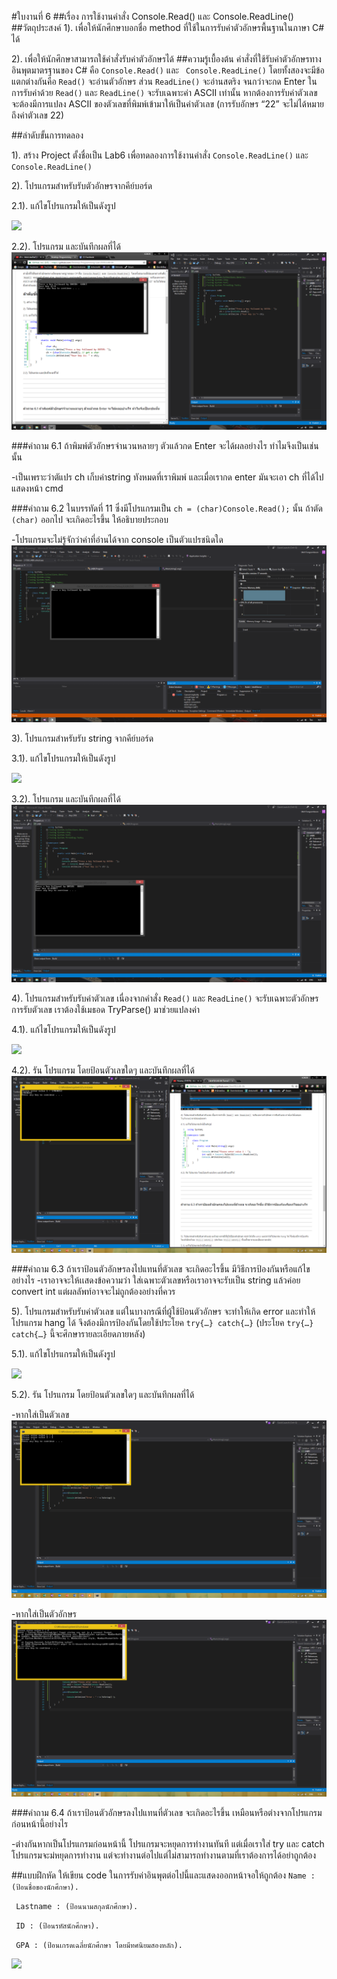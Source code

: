 #ใบงานที่ 6
##เรื่อง การใช้งานคำสั่ง Console.Read() และ Console.ReadLine()
##วัตถุประสงค์
1). เพื่อให้นักศึกษาบอกชื่อ method ที่ใช้ในการรับค่าตัวอักษรพื้นฐานในภาษา C# ได้

2). เพื่อให้นักศึกษาสามารถใช้คำสั่งรับค่าตัวอักษรได้
##ความรู้เบื้องต้น
คำสั่งที่ใช้รับค่าตัวอักษรทางอินพุตมาตรฐานของ C# คือ ```Console.Read()``` และ ``` Console.ReadLine()``` โดยทั้งสองจะมีข้อแตกต่างกันคือ ```Read()``` จะอ่านตัวอักษร ส่วน ```ReadLine()``` จะอ่านสตริง จนกว่าจะกด Enter ในการรับค่าด้วย ```Read()``` และ ```ReadLine()``` จะรับเฉพาะค่า ASCII เท่านั้น หากต้องการรับค่าตัวเลข จะต้องมีการแปลง ASCII ของตัวเลขที่พิมพ์เข้ามาให้เป็นค่าตัวเลข (การรับอักษร “22” จะไม่ได้หมายถึงค่าตัวเลข 22) 

##ลำดับขั้นการทดลอง

1). สร้าง Project ตั้งชื่อเป็น Lab6 เพื่อทดลองการใช้งานคำสั่ง ```Console.ReadLine()``` และ ```Console.ReadLine()```

2). โปรแกรมสำหรับรับตัวอักษรจากคีย์บอร์ด 

  2.1). แก้ไขโปรแกรมให้เป็นดังรูป

 ![](https://github.com/Desktop-Programming-Lab-2559/LAB-06/blob/master/imgs/pic1.png)

  2.2).	โปรแกรม และบันทึกผลที่ได้
![](https://github.com/UkritFB/LAB-06/blob/master/6.1.PNG?raw=true)

###คำถาม 6.1 ถ้าพิมพ์ตัวอักษรจำนวนหลายๆ ตัวแล้วกด Enter จะได้ผลอย่างไร ทำไมจึงเป็นเช่นนั้น

-เป็นเพราะว่าตัแปร ch เก็บค่าstring ทังหมดที่เราพิมพ์ และเมื่อเรากด enter มันจะเอา ch ที่ได้ไปแสดงหน้า cmd

###คำถาม 6.2 ในบรรทัดที่ 11 ซึ่งมีโปรแกรมเป็น ```ch = (char)Console.Read();```  นั้น ถ้าตัด ```(char)``` ออกไป จะเกิดอะไรขึ้น ให้อธิบายประกอบ

-โปรแกรมจะไม่รู้จักว่าค่าที่อ่านได้จาก console เป็นตัวแปรชนิดใด
![](https://github.com/UkritFB/LAB-06/blob/master/6.2.PNG?raw=true)

3).	โปรแกรมสำหรับรับ string จากคีย์บอร์ด
 
 3.1).	แก้ไขโปรแกรมให้เป็นดังรูป

 ![](https://github.com/Desktop-Programming-Lab-2559/LAB-06/blob/master/imgs/pic2.png)
 
 3.2).	โปรแกรม และบันทึกผลที่ได้
![](https://github.com/UkritFB/LAB-06/blob/master/6.3.PNG?raw=true)

4).	โปรแกรมสำหรับรับค่าตัวเลข เนื่องจากคำสั่ง ```Read()``` และ ```ReadLine()``` จะรับเฉพาะตัวอักษร การรับตัวเลข เราต้องใช้เมธอด TryParse() มาช่วยแปลงค่า

4.1).	แก้ไขโปรแกรมให้เป็นดังรูป
 
 ![](https://github.com/Desktop-Programming-Lab-2559/LAB-06/blob/master/imgs/pic3.png)

4.2).	รัน โปรแกรม โดยป้อนตัวเลขใดๆ และบันทึกผลที่ได้
![](https://github.com/UkritFB/LAB-06/blob/master/6.4.PNG?raw=true)

###คำถาม 6.3 ถ้าเราป้อนตัวอักษรลงไปแทนที่ตัวเลข จะเกิดอะไรขึ้น มีวิธีการป้องกันหรือแก้ไขอย่างไร
 -เราอาจจะให้เเสดงข้อความว่า ใส่เฉพาะตัวเลขหรือเราอาจจะรับเป็น string แล้วค่อย convert int แต่ผลลัพท์อาจจะไม่ถูกต้องอย่างที่ควร

5).	โปรแกรมสำหรับรับค่าตัวเลข แต่ในบางกรณีที่ผู้ใช้ป้อนตัวอักษร จะทำให้เกิด error และทำให้โปรแกรม hang ได้ จึงต้องมีการป้องกันโดยใช้ประโยค ```try{…} catch{…}```  (ประโยค ```try{…} catch{…}``` นี้จะศึกษารายละเอียดภายหลัง)

  5.1).	แก้ไขโปรแกรมให้เป็นดังรูป

  ![](https://github.com/Desktop-Programming-Lab-2559/LAB-06/blob/master/imgs/pic4.png)

  5.2).	รัน โปรแกรม โดยป้อนตัวเลขใดๆ และบันทึกผลที่ได้
  
  -หากใส่เป็นตัวเลข
  ![](https://github.com/UkritFB/LAB-06/blob/master/6.5.1.PNG?raw=true)
  
  -หากใส่เป็นตัวอักษร
  ![](https://github.com/UkritFB/LAB-06/blob/master/6.5.2.PNG?raw=true)


###คำถาม 6.4 ถ้าเราป้อนตัวอักษรลงไปแทนที่ตัวเลข จะเกิดอะไรขึ้น เหมือนหรือต่างจากโปรแกรมก่อนหน้านี้อย่างไร

  -ต่างกันหากเป็นโปรแกรมก่อนหน้านี้ โปรแกรมจะหยุดการทำงานทันที แต่เมื่อเราใส่ try และ catch โปรแกรมจะม่หยุดการทำงาน แต่จะทำงานต่อไปแต่ไม่สามารถทำงานตามที่เราต้องการได้อย่าถูกต้อง


##แบบฝึกหัด ให้เขียน code ในการรับค่าอินพุตต่อไปนี้และแสดงออกหน้าจอให้ถูกต้อง
``` Name :  (ป้อนชื่อของนักศึกษา). ```

``` Lastname : (ป้อนนามสกุลนักศึกษา).```

``` ID : (ป้อนรหัสนักศึกษา).```

``` GPA : (ป้อนเกรดเฉลี่ยนักศึกษา โดยมีทศนิยมสองหลัก).```


  ![](https://github.com/UkritFB/LAB-06/blob/master/6.7.PNG?raw=true)
